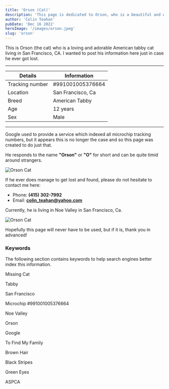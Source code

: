 ```yaml
---
title: 'Orson (Cat)'
description: 'This page is dedicated to Orson, who is a beautiful and wonderful American tabby cat with a unique personality.'
author: 'Colin Teahan'
pubDate: 'Dec 16 2022'
heroImage: '/images/orson.jpeg'
slug: 'orson'
---
```


This is Orson (the cat) who is a loving and adorable American tabby cat living in San Francisco, CA. I wanted to post his information here just in case he ever got lost.

---

| Details         | Information       |
| --------------- | ----------------- |
| Tracking number | #991001005376664  |
| Location        | San Francisco, Ca |
| Breed           | American Tabby    |
| Age             | 12 years          |
| Sex             | Male              |

---

Google used to provide a service which indexed all microchip tracking numbers, but it appears this is no longer the case and so this page was created to do just that.

He responds to the name **"Orson"** or **"O"** for short and can be quite timid around strangers.

<img alt="Orson Cat" className="max-w-md shadow-lg mx-auto" src="/images/orson2.jpeg" />

If he ever does manage to get lost and found, please do not hesitate to contact me here:

- Phone: **(415) 302-7992**
- Email: **colin_teahan@yahoo.com**

Currently, he is living in Noe Valley in San Francisco, Ca.

<img alt="Orson Cat" className="max-w-ld shadow-lg mx-auto" src="/images/orson3.jpeg" />

Hopefully this page will never have to be used, but if it is, thank you in advanced!

### Keywords

<span className="text-gray-400">The following section contains keywords to help search engines better index this information.</span>

<div className="flex flex-row flex-wrap gap-x-2 gap-y-2 px-2">
  <p className="inline-block bg-blue-500 text-white px-2 py-1 rounded-lg">Missing Cat</p>
  <p className="inline-block bg-blue-500 text-white px-2 py-1 rounded-lg">Tabby</p>
  <p className="inline-block bg-blue-500 text-white px-2 py-1 rounded-lg">San Francisco</p>
  <p className="inline-block bg-blue-500 text-white px-2 py-1 rounded-lg">Microchip #991001005376664</p>
  <p className="inline-block bg-blue-500 text-white px-2 py-1 rounded-lg">Noe Valley</p>
  <p className="inline-block bg-blue-500 text-white px-2 py-1 rounded-lg">Orson</p>
  <p className="inline-block bg-blue-500 text-white px-2 py-1 rounded-lg">Google</p>
  <p className="inline-block bg-blue-500 text-white px-2 py-1 rounded-lg">To Find My Family</p>
  <p className="inline-block bg-blue-500 text-white px-2 py-1 rounded-lg">Brown Hair</p>
  <p className="inline-block bg-blue-500 text-white px-2 py-1 rounded-lg">Black Stripes</p>
  <p className="inline-block bg-blue-500 text-white px-2 py-1 rounded-lg">Green Eyes</p>
  <p className="inline-block bg-blue-500 text-white px-2 py-1 rounded-lg">ASPCA</p>
</div>